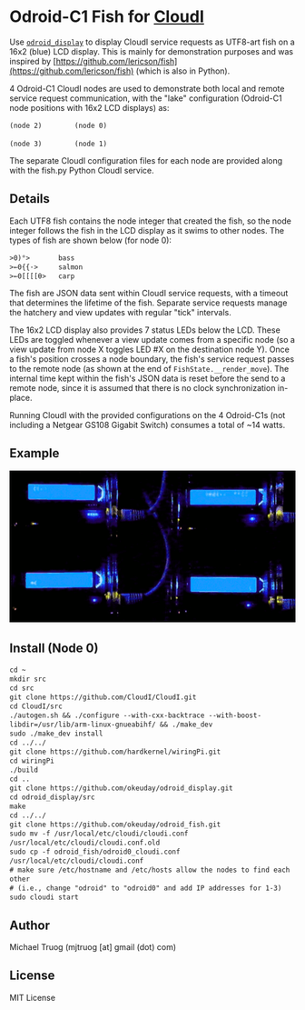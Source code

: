 Odroid-C1 Fish for [CloudI](http://cloudi.org)
==============================================

Use [`odroid_display`](https://github.com/okeuday/odroid_display/) to
display CloudI service requests as UTF8-art fish on a 16x2 (blue) LCD display.
This is mainly for demonstration purposes and was inspired by
[https://github.com/lericson/fish](https://github.com/lericson/fish)
(which is also in Python).

4 Odroid-C1 CloudI nodes are used to demonstrate both local and remote
service request communication, with the "lake" configuration
(Odroid-C1 node positions with 16x2 LCD displays) as:

    
    (node 2)        (node 0)
    
    (node 3)        (node 1)
    

The separate CloudI configuration files for each node are provided
along with the fish.py Python CloudI service.

Details
-------

Each UTF8 fish contains the node integer that created the fish, so the
node integer follows the fish in the LCD display as it swims to other nodes.
The types of fish are shown below (for node 0):

    >0)°>       bass
    >←0{{·>     salmon
    >←0[[[[θ>   carp

The fish are JSON data sent within CloudI service requests, with a timeout
that determines the lifetime of the fish.  Separate service requests
manage the hatchery and view updates with regular "tick" intervals.

The 16x2 LCD display also provides 7 status LEDs below the LCD.  These LEDs
are toggled whenever a view update comes from a specific node
(so a view update from node X toggles LED #X on the destination node Y).
Once a fish's position crosses a node boundary, the fish's service request
passes to the remote node (as shown at the end of `FishState.__render_move`).
The internal time kept within the fish's JSON data is reset before the send
to a remote node, since it is assumed that there is no clock synchronization
in-place.

Running CloudI with the provided configurations on the 4 Odroid-C1s
(not including a Netgear GS108 Gigabit Switch) consumes a total of ~14 watts.

Example
-------

![](https://raw.githubusercontent.com/okeuday/odroid_fish/master/fishbowl.gif)

Install (Node 0)
----------------

    cd ~
    mkdir src
    cd src
    git clone https://github.com/CloudI/CloudI.git
    cd CloudI/src
    ./autogen.sh && ./configure --with-cxx-backtrace --with-boost-libdir=/usr/lib/arm-linux-gnueabihf/ && ./make_dev
    sudo ./make_dev install
    cd ../../
    git clone https://github.com/hardkernel/wiringPi.git
    cd wiringPi
    ./build
    cd ..
    git clone https://github.com/okeuday/odroid_display.git
    cd odroid_display/src
    make
    cd ../../
    git clone https://github.com/okeuday/odroid_fish.git
    sudo mv -f /usr/local/etc/cloudi/cloudi.conf /usr/local/etc/cloudi/cloudi.conf.old
    sudo cp -f odroid_fish/odroid0_cloudi.conf /usr/local/etc/cloudi/cloudi.conf
    # make sure /etc/hostname and /etc/hosts allow the nodes to find each other
    # (i.e., change "odroid" to "odroid0" and add IP addresses for 1-3)
    sudo cloudi start

Author
------

Michael Truog (mjtruog [at] gmail (dot) com)

License
-------

MIT License

